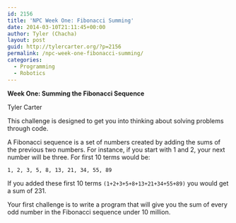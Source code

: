 ```yaml
---
id: 2156
title: 'NPC Week One: Fibonacci Summing'
date: 2014-03-10T21:11:45+00:00
author: Tyler (Chacha)
layout: post
guid: http://tylercarter.org/?p=2156
permalink: /npc-week-one-fibonacci-summing/
categories:
  - Programming
  - Robotics
---
```

**Week One: Summing the Fibonacci Sequence**
  
Tyler Carter

This challenge is designed to get you into thinking about solving problems through code.

A Fibonacci sequence is a set of numbers created by adding the sums of the previous two numbers. For instance, if you start with 1 and 2, your next number will be three. For first 10 terms would be:

    1, 2, 3, 5, 8, 13, 21, 34, 55, 89
    

If you added these first 10 terms `(1+2+3+5+8+13+21+34+55+89)` you would get a sum of 231.

Your first challenge is to write a program that will give you the sum of every odd number in the Fibonacci sequence under 10 million.